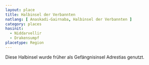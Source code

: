```yaml
---
layout: place
title: Halbinsel der Verbannten
natlang: [ Anaskadi-Gairnaba, Halbinsel der Verbannten ]
category: places
hasinit:
  - Niddarvellir
  - Drakensumpf
placetype: Region
---
```


Diese Halbinsel wurde früher als Gefängnisinsel Adrestias genutzt.
